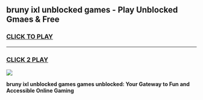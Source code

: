 
## bruny ixl unblocked games - Play Unblocked Gmaes & Free
<h3>
<a href="https://premium.freeplayer.one?title=bruny_ixl_unblocked_games&ref=19F">CLICK TO PLAY</a></h3>
<hr>

<h3>
<a href="https://premium.freeplayer.one?title=bruny_ixl_unblocked_games&ref=19F">CLICK 2 PLAY</a>
  
</h3>

<a href="https://premium.freeplayer.one?title=bruny_ixl_unblocked_games&ref=19F/"><img src="https://clearcache.store/games.png"></a>


**bruny ixl unblocked games games unblocked: Your Gateway to Fun and Accessible Online Gaming**
